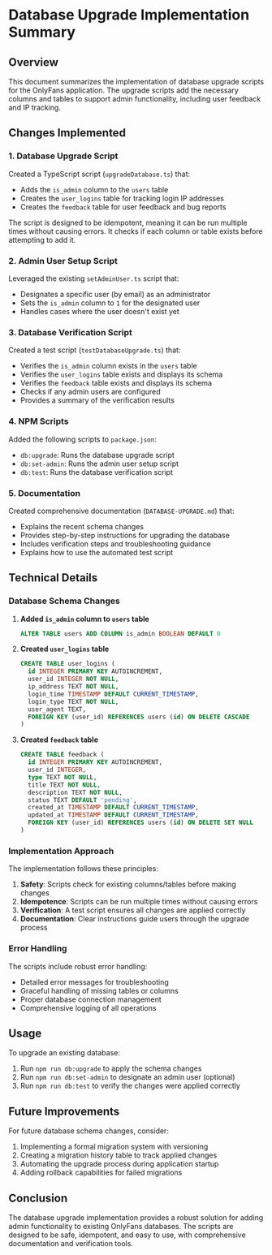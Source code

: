 # Database Upgrade Implementation Summary

## Overview

This document summarizes the implementation of database upgrade scripts for the OnlyFans application. The upgrade scripts add the necessary columns and tables to support admin functionality, including user feedback and IP tracking.

## Changes Implemented

### 1. Database Upgrade Script

Created a TypeScript script (`upgradeDatabase.ts`) that:

- Adds the `is_admin` column to the `users` table
- Creates the `user_logins` table for tracking login IP addresses
- Creates the `feedback` table for user feedback and bug reports

The script is designed to be idempotent, meaning it can be run multiple times without causing errors. It checks if each column or table exists before attempting to add it.

### 2. Admin User Setup Script

Leveraged the existing `setAdminUser.ts` script that:

- Designates a specific user (by email) as an administrator
- Sets the `is_admin` column to `1` for the designated user
- Handles cases where the user doesn't exist yet

### 3. Database Verification Script

Created a test script (`testDatabaseUpgrade.ts`) that:

- Verifies the `is_admin` column exists in the `users` table
- Verifies the `user_logins` table exists and displays its schema
- Verifies the `feedback` table exists and displays its schema
- Checks if any admin users are configured
- Provides a summary of the verification results

### 4. NPM Scripts

Added the following scripts to `package.json`:

- `db:upgrade`: Runs the database upgrade script
- `db:set-admin`: Runs the admin user setup script
- `db:test`: Runs the database verification script

### 5. Documentation

Created comprehensive documentation (`DATABASE-UPGRADE.md`) that:

- Explains the recent schema changes
- Provides step-by-step instructions for upgrading the database
- Includes verification steps and troubleshooting guidance
- Explains how to use the automated test script

## Technical Details

### Database Schema Changes

1. **Added `is_admin` column to `users` table**
   ```sql
   ALTER TABLE users ADD COLUMN is_admin BOOLEAN DEFAULT 0
   ```

2. **Created `user_logins` table**
   ```sql
   CREATE TABLE user_logins (
     id INTEGER PRIMARY KEY AUTOINCREMENT,
     user_id INTEGER NOT NULL,
     ip_address TEXT NOT NULL,
     login_time TIMESTAMP DEFAULT CURRENT_TIMESTAMP,
     login_type TEXT NOT NULL,
     user_agent TEXT,
     FOREIGN KEY (user_id) REFERENCES users (id) ON DELETE CASCADE
   )
   ```

3. **Created `feedback` table**
   ```sql
   CREATE TABLE feedback (
     id INTEGER PRIMARY KEY AUTOINCREMENT,
     user_id INTEGER,
     type TEXT NOT NULL,
     title TEXT NOT NULL,
     description TEXT NOT NULL,
     status TEXT DEFAULT 'pending',
     created_at TIMESTAMP DEFAULT CURRENT_TIMESTAMP,
     updated_at TIMESTAMP DEFAULT CURRENT_TIMESTAMP,
     FOREIGN KEY (user_id) REFERENCES users (id) ON DELETE SET NULL
   )
   ```

### Implementation Approach

The implementation follows these principles:

1. **Safety**: Scripts check for existing columns/tables before making changes
2. **Idempotence**: Scripts can be run multiple times without causing errors
3. **Verification**: A test script ensures all changes are applied correctly
4. **Documentation**: Clear instructions guide users through the upgrade process

### Error Handling

The scripts include robust error handling:

- Detailed error messages for troubleshooting
- Graceful handling of missing tables or columns
- Proper database connection management
- Comprehensive logging of all operations

## Usage

To upgrade an existing database:

1. Run `npm run db:upgrade` to apply the schema changes
2. Run `npm run db:set-admin` to designate an admin user (optional)
3. Run `npm run db:test` to verify the changes were applied correctly

## Future Improvements

For future database schema changes, consider:

1. Implementing a formal migration system with versioning
2. Creating a migration history table to track applied changes
3. Automating the upgrade process during application startup
4. Adding rollback capabilities for failed migrations

## Conclusion

The database upgrade implementation provides a robust solution for adding admin functionality to existing OnlyFans databases. The scripts are designed to be safe, idempotent, and easy to use, with comprehensive documentation and verification tools.